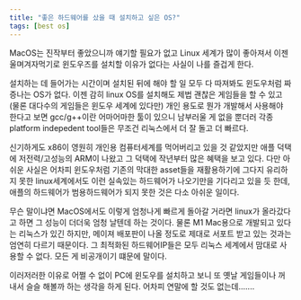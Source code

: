 ```yaml
---
title: "좋은 하드웨어를 샀을 때 설치하고 싶은 OS?"
tags: [best os]
---
```


MacOS는 진작부터 좋았으니까 얘기할 필요가 없고 Linux 세계가 많이 좋아져서 이젠 울며겨자먹기로 윈도우즈를 설치할 이유가 없다는 사실이 나를 즐겁게 한다.

설치하는 데 들어가는 시간이며 설치된 뒤에 해야 할 일 모두 다 따져봐도 윈도우처럼 짜증나는 OS가 없다. 이젠 감히 linux OS를 설치해도 제법 괜찮은 게임들을 할 수 있고 (물론 대다수의 게임들은 윈도우 세계에 있다만) 개인 용도로 뭔가 개발해서 사용해야 한다고 보면 gcc/g++이란 어마어마한 툴이 있으니 남부러울 게 없을 뿐더러 각종 platform indepedent tool들은 무조건 리눅스에서 더 잘 돌고 더 빠르다.

신기하게도 x86이 영원히 개인용 컴퓨터세계를 먹어버리고 있을 것 같았지만 애플 덕택에 저전력/고성능의 ARM이 나왔고 그 덕택에 작년부터 많은 혜택을 보고 있다. 다만 아쉬운 사실은 어차피 윈도우처럼 기존의 막대한 asset들을 재활용하기에 그다지 유리하지 못한 linux세계에서도 이런 실속있는 하드웨어가 나오기만을 기다리고 있을 듯 한데, 애플의 하드웨어가 범용하드웨어가 되지 못한 것은 다소 아쉬운 일이다.

무슨 말이냐면 MacOS에서도 이렇게 엄청나게 빠르게 돌아갈 거라면 linux가 올라갔다고 하면 그 성능이 더더욱 엄청 날텐데 하는 것이다. 물론 M1 Mac용으로 개발되고 있다는 리눅스가 있긴 하지만, 메이져 배포판이 나올 정도로 제대로 서포트 받고 있는 것과는 엄연히 다르기 때문이다. 그 최적화된 하드웨어IP들은 모두 리눅스 세계에서 맘대로 사용할 수 없다. 모든 게 비공개이기 떄문에 말이다.

이러저러한 이유로 어쩔 수 없이 PC에 윈도우를 설치하고 보니 또 옛날 게임들이나 꺼내서 슬슬 해볼까 하는 생각을 하게 된다. 어차피 연말에 할 것도 없는데.......